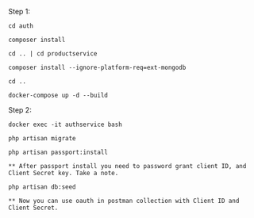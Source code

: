 Step 1: 

    cd auth

    composer install

    cd .. | cd productservice

    composer install --ignore-platform-req=ext-mongodb

    cd ..

    docker-compose up -d --build

Step 2: 

    docker exec -it authservice bash

    php artisan migrate

    php artisan passport:install

    ** After passport install you need to password grant client ID, and Client Secret key. Take a note. 

    php artisan db:seed

    ** Now you can use oauth in postman collection with Client ID and Client Secret.
